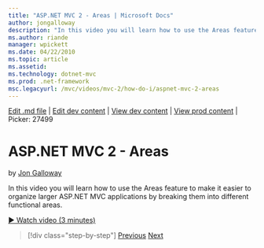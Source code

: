 ```yaml
---
title: "ASP.NET MVC 2 - Areas | Microsoft Docs"
author: jongalloway
description: "In this video you will learn how to use the Areas feature to make it easier to organize larger ASP.NET MVC applications by breaking them into different funct..."
ms.author: riande
manager: wpickett
ms.date: 04/22/2010
ms.topic: article
ms.assetid: 
ms.technology: dotnet-mvc
ms.prod: .net-framework
msc.legacyurl: /mvc/videos/mvc-2/how-do-i/aspnet-mvc-2-areas
---
```

[Edit .md file](C:\Projects\msc\dev\Msc.Www\Web.ASP\App_Data\github\mvc\videos\mvc-2\how-do-i\aspnet-mvc-2-areas.md) | [Edit dev content](http://www.aspdev.net/umbraco#/content/content/edit/26712) | [View dev content](http://docs.aspdev.net/tutorials/mvc/videos/mvc-2/how-do-i/aspnet-mvc-2-areas.html) | [View prod content](http://www.asp.net/mvc/videos/mvc-2/how-do-i/aspnet-mvc-2-areas) | Picker: 27499

ASP.NET MVC 2 - Areas
====================
by [Jon Galloway](https://github.com/jongalloway)

In this video you will learn how to use the Areas feature to make it easier to organize larger ASP.NET MVC applications by breaking them into different functional areas.

[&#9654; Watch video (3 minutes)](https://channel9.msdn.com/Blogs/ASP-NET-Site-Videos/aspnet-mvc-2-areas)

>[!div class="step-by-step"] [Previous](mvc2-template-customization.md) [Next](aspnet-mvc-2-render-action.md)